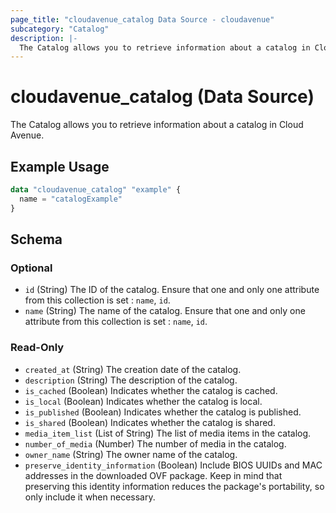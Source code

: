 ```yaml
---
page_title: "cloudavenue_catalog Data Source - cloudavenue"
subcategory: "Catalog"
description: |-
  The Catalog allows you to retrieve information about a catalog in Cloud Avenue.
---
```


# cloudavenue_catalog (Data Source)

The Catalog allows you to retrieve information about a catalog in Cloud Avenue.

## Example Usage

```terraform
data "cloudavenue_catalog" "example" {
  name = "catalogExample"
}
```

<!-- schema generated by tfplugindocs -->
## Schema

### Optional

- `id` (String) The ID of the catalog. Ensure that one and only one attribute from this collection is set : `name`, `id`.
- `name` (String) The name of the catalog. Ensure that one and only one attribute from this collection is set : `name`, `id`.

### Read-Only

- `created_at` (String) The creation date of the catalog.
- `description` (String) The description of the catalog.
- `is_cached` (Boolean) Indicates whether the catalog is cached.
- `is_local` (Boolean) Indicates whether the catalog is local.
- `is_published` (Boolean) Indicates whether the catalog is published.
- `is_shared` (Boolean) Indicates whether the catalog is shared.
- `media_item_list` (List of String) The list of media items in the catalog.
- `number_of_media` (Number) The number of media in the catalog.
- `owner_name` (String) The owner name of the catalog.
- `preserve_identity_information` (Boolean) Include BIOS UUIDs and MAC addresses in the downloaded OVF package. Keep in mind that preserving this identity information reduces the package's portability, so only include it when necessary.

